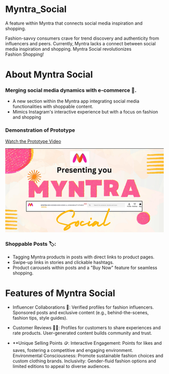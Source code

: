 # Myntra_Social 
A feature within Myntra that connects social media inspiration and shopping.

Fashion-savvy consumers crave for trend discovery and authenticity from influencers and peers. Currently, Myntra lacks a connect between social media inspiration and shopping.
Myntra Social revolutionizes Fashion Shopping!
# About Myntra Social
### Merging social media dynamics with e-commerce 🛒.
* A new section within the Myntra app integrating social media functionalities with shoppable content.
* Mimics Instagram's interactive experience but with a focus on fashion and shopping

### Demonstration of Prototype
[Watch the Prototype Video](https://drive.google.com/drive/folders/135g-E1Zb8JvxIqxpljI4ZvZK1gtaDzjC?usp=sharing)

[![Watch the video](https://raw.githubusercontent.com/Nidhi1314/Myntra_Social/main/images/Screenshot%202025-01-17%20194708.png)](https://raw.githubusercontent.com/Nidhi1314/Myntra_Social/main/video/myntra%20social%20.mp4)



### Shoppable Posts 🏷️:
* Tagging Myntra products in posts with direct links to product pages.
* Swipe-up links in stories and clickable hashtags.
* Product carousels within posts and a "Buy Now" feature for seamless shopping.

# Features of Myntra Social
* Influencer Collaborations 🤝:
Verified profiles for fashion influencers.
Sponsored posts and exclusive content (e.g., behind-the-scenes, fashion tips, style guides).

* Customer Reviews ✍🏻:
Profiles for customers to share experiences and rate products.
User-generated content builds community and trust.


* **Unique Selling Points 🪙:
Interactive Engagement: Points for likes and saves, fostering a competitive and engaging environment.
Environmental Consciousness: Promote sustainable fashion choices and custom clothing brands.
Inclusivity: Gender-fluid fashion options and limited editions to appeal to diverse audiences.




